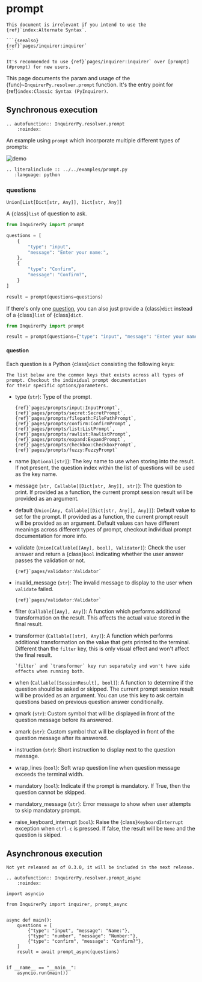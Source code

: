 # prompt

````{attention}
This document is irrelevant if you intend to use the {ref}`index:Alternate Syntax`.

```{seealso}
{ref}`pages/inquirer:inquirer`
```

````

```{tip}
It's recommended to use {ref}`pages/inquirer:inquirer` over [prompt](#prompt) for new users.
```

This page documents the param and usage of the {func}`~InquirerPy.resolver.prompt` function.
It's the entry point for {ref}`index:Classic Syntax (PyInquirer)`.

## Synchronous execution

```{eval-rst}
.. autofunction:: InquirerPy.resolver.prompt
    :noindex:
```

An example using `prompt` which incorporate multiple different types of prompts:

![demo](https://assets.kazhala.me/InquirerPy/InquirerPy-prompt.gif)

```{eval-rst}
.. literalinclude :: ../../examples/prompt.py
   :language: python
```

### questions

```
Union[List[Dict[str, Any]], Dict[str, Any]]
```

A {class}`list` of question to ask.

```python
from InquirerPy import prompt

questions = [
    {
        "type": "input",
        "message": "Enter your name:",
    },
    {
        "type": "Confirm",
        "message": "Confirm?",
    }
]

result = prompt(questions=questions)
```

If there's only one [question](#question), you can also just provide a {class}`dict` instead of a {class}`list` of {class}`dict`.

```python
from InquirerPy import prompt

result = prompt(questions={"type": "input", "message": "Enter your name:"})
```

#### question

Each question is a Python {class}`dict` consisting the following keys:

```{important}
The list below are the common keys that exists across all types of prompt. Checkout the individual prompt documentation
for their specific options/parameters.
```

- type (`str`): Type of the prompt.

  ```{seealso}
  {ref}`pages/prompts/input:InputPrompt`,
  {ref}`pages/prompts/secret:SecretPrompt`,
  {ref}`pages/prompts/filepath:FilePathPrompt`,
  {ref}`pages/prompts/confirm:ConfirmPrompt`,
  {ref}`pages/prompts/list:ListPrompt`,
  {ref}`pages/prompts/rawlist:RawlistPrompt`,
  {ref}`pages/prompts/expand:ExpandPrompt`,
  {ref}`pages/prompts/checkbox:CheckboxPrompt`,
  {ref}`pages/prompts/fuzzy:FuzzyPrompt`
  ```

- name (`Optional[str]`): The key name to use when storing into the result. If not present, the question index within the list of questions will be used as the key name.
- message (`str, Callable[[Dict[str, Any]], str]`): The question to print. If provided as a function, the current prompt session result will be provided as an argument.
- default (`Union[Any, Callable[[Dict[str, Any]], Any]]`): Default value to set for the prompt. If provided as a function, the current prompt result will be provided as an argument.
  Default values can have different meanings across different types of prompt, checkout individual prompt documentation for more info.
- validate (`Union[Callable[[Any], bool], Validator]`): Check the user answer and return a {class}`bool` indicating whether the user answer passes the validation or not.
  ```{seealso}
  {ref}`pages/validator:Validator`
  ```
- invalid_message (`str`): The invalid message to display to the user when `validate` failed.
  ```{seealso}
  {ref}`pages/validator:Validator`
  ```
- filter (`Callable[[Any], Any]`): A function which performs additional transformation on the result. This affects the actual value stored in the final result.
- transformer (`Callable[[str], Any]`): A function which performs additional transformation on the value that gets printed to the terminal. Different than the `filter` key, this
  is only visual effect and won't affect the final result.

  ```{tip}
  `filter` and `transformer` key run separately and won't have side effects when running both.
  ```

- when (`Callable[[SessionResult], bool]`): A function to determine if the question should be asked or skipped. The current prompt session result will be provided as an argument.
  You can use this key to ask certain questions based on previous question answer conditionally.
- qmark (`str`): Custom symbol that will be displayed in front of the question message before its answered.
- amark (`str`): Custom symbol that will be displayed in front of the question message after its answered.
- instruction (`str`): Short instruction to display next to the question message.
- wrap_lines (`bool`): Soft wrap question line when question message exceeds the terminal width.
- mandatory (`bool`): Indicate if the prompt is mandatory. If True, then the question cannot be skipped.
- mandatory_message (`str`): Error message to show when user attempts to skip mandatory prompt.
- raise_keyboard_interrupt (`bool`): Raise the {class}`KeyboardInterrupt` exception when `ctrl-c` is pressed. If false, the result
  will be `None` and the question is skiped.

## Asynchronous execution

<!-- TODO: remove attention on release -->

```{attention}
Not yet released as of 0.3.0, it will be included in the next release.
```

```{eval-rst}
.. autofunction:: InquirerPy.resolver.prompt_async
    :noindex:
```

```{code-block} python
import asyncio

from InquirerPy import inquirer, prompt_async


async def main():
    questions = [
        {"type": "input", "message": "Name:"},
        {"type": "number", "message": "Number:"},
        {"type": "confirm", "message": "Confirm?"},
    ]
    result = await prompt_async(questions)


if __name__ == "__main__":
    asyncio.run(main())
```
